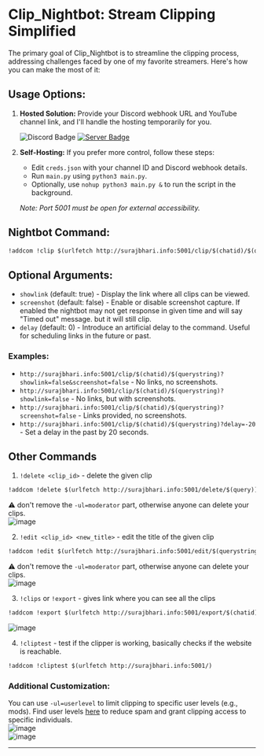 # Clip_Nightbot: Stream Clipping Simplified

The primary goal of Clip_Nightbot is to streamline the clipping process, addressing challenges faced by one of my favorite streamers. Here's how you can make the most of it:

## Usage Options:

1. **Hosted Solution:**
   Provide your Discord webhook URL and YouTube channel link, and I'll handle the hosting temporarily for you. 

   ![Discord Badge](https://dcbadge.vercel.app/api/shield/408994955147870208)
   [![Server Badge](https://dcbadge.vercel.app/api/server/2XVBWK99Vy)](https://discord.gg/2XVBWK99Vy)

3. **Self-Hosting:**
   If you prefer more control, follow these steps:
   - Edit `creds.json` with your channel ID and Discord webhook details.
   - Run `main.py` using `python3 main.py`.
   - Optionally, use `nohup python3 main.py &` to run the script in the background.

   *Note: Port 5001 must be open for external accessibility.*

## Nightbot Command:

```markdown
!addcom !clip $(urlfetch http://surajbhari.info:5001/clip/$(chatid)/$(querystring))
```

## Optional Arguments:

- `showlink` (default: true) - Display the link where all clips can be viewed.
- `screenshot` (default: false) - Enable or disable screenshot capture. If enabled the nightbot may not get response in given time and will say "Timed out" message. but it will still clip.
- `delay` (default: 0) - Introduce an artificial delay to the command. Useful for scheduling links in the future or past.

### Examples:

- `http://surajbhari.info:5001/clip/$(chatid)/$(querystring)?showlink=false&screenshot=false` - No links, no screenshots.
- `http://surajbhari.info:5001/clip/$(chatid)/$(querystring)?showlink=false` - No links, but with screenshots.
- `http://surajbhari.info:5001/clip/$(chatid)/$(querystring)?screenshot=false` - Links provided, no screenshots.
- `http://surajbhari.info:5001/clip/$(chatid)/$(querystring)?delay=-20` - Set a delay in the past by 20 seconds.

## Other Commands
1. `!delete <clip_id>` - delete the given clip
```markdown
!addcom !delete $(urlfetch http://surajbhari.info:5001/delete/$(query)) -ul=moderator
```
⚠️ don't remove the `-ul=moderator` part, otherwise anyone can delete your clips. </br>
![image](https://github.com/SurajBhari/clip_nightbot/assets/45149585/35d174c8-5f3f-4bb8-a6f7-15fc59ee0c43) </br>


2. `!edit <clip_id> <new_title>` - edit the title of the given clip
```markdown
!addcom !edit $(urlfetch http://surajbhari.info:5001/edit/$(querystring)) -ul=moderator
```
⚠️ don't remove the `-ul=moderator` part, otherwise anyone can delete your clips. </br>
![image](https://github.com/SurajBhari/clip_nightbot/assets/45149585/f76e4bc6-dc20-4fa1-b58a-e237b4f7ba8f) </br>


3. `!clips` or `!export` - gives link where you can see all the clips 
```markdown
!addcom !export $(urlfetch http://surajbhari.info:5001/export/$(chatid))
```
![image](https://github.com/SurajBhari/clip_nightbot/assets/45149585/2be98062-d9f7-4e91-879f-e940ad0c1ffa) </br>


4. `!cliptest` - test if the clipper is working, basically checks if the website is reachable.
```markdown
!addcom !cliptest $(urlfetch http://surajbhari.info:5001/)
```
### Additional Customization:

You can use `-ul=userlevel` to limit clipping to specific user levels (e.g., mods). Find user levels [here](https://docs.nightbot.tv/commands/commands#advanced-usage) to reduce spam and grant clipping access to specific individuals.  </br>
![image](https://github.com/SurajBhari/clip_nightbot/assets/45149585/47c433a9-fe83-42e2-996c-6ada0f0a73b1)  </br> 
![image](https://github.com/SurajBhari/clip_nightbot/assets/45149585/e86288bf-ff37-4a88-a45b-e891d5b5f8e0)  </br>

---
